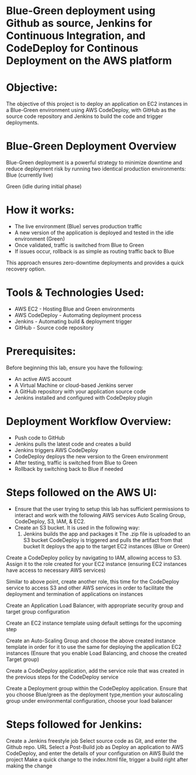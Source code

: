 # Blue-Green deployment using Github as source, Jenkins for Continuous Integration, and CodeDeploy for Continous Deployment on the AWS platform

# Objective:
The objective of this project is to deploy an application on EC2 instances in a Blue-Green environment using AWS CodeDeploy, with GitHub as the source code repository and Jenkins to build the code and trigger deployments.

# Blue-Green Deployment Overview
Blue-Green deployment is a powerful strategy to minimize downtime and reduce deployment risk by running two identical production environments:
Blue (currently live)


Green (idle during initial phase)


# How it works:
* The live environment (Blue) serves production traffic
* A new version of the application is deployed and tested in the idle environment (Green)
* Once validated, traffic is switched from Blue to Green
* If issues occur, rollback is as simple as routing traffic back to Blue

This approach ensures zero-downtime deployments and provides a quick recovery option.

# Tools & Technologies Used:
* AWS EC2 - Hosting Blue and Green environments
* AWS CodeDeploy - Automating deployment process
* Jenkins - Automating build & deployment trigger
* GitHub - Source code repository

# Prerequisites:
Before beginning this lab, ensure you have the following:
* An active AWS account
* A Virtual Machine or cloud-based Jenkins server
* A GitHub repository with your application source code
* Jenkins installed and configured with CodeDeploy plugin

# Deployment Workflow Overview:
* Push code to GitHub
* Jenkins pulls the latest code and creates a build
* Jenkins triggers AWS CodeDeploy
* CodeDeploy deploys the new version to the Green environment
* After testing, traffic is switched from Blue to Green
* Rollback by switching back to Blue if needed


# Steps followed on the AWS UI:
* Ensure that the user trying to setup this lab has sufficient permissions to interact and work with the following AWS services Auto Scaling Group, CodeDeploy, S3, IAM, & EC2.
* Create an S3 bucket. It is used in the following way:
  1. Jenkins builds the app and packages it
The .zip file is uploaded to an S3 bucket
CodeDeploy is triggered and pulls the artifact from that bucket
It deploys the app to the target EC2 instances (Blue or Green)

Create a CodeDeploy policy by navigating to IAM, allowing access to S3. Assign it to the role created for your EC2 instance (ensuring EC2 instances have access to necessary AWS services)


Similar to above point, create another role, this time for the CodeDeploy service to access S3 and other AWS services in order to facilitate the deployment and termination of applications on instances


Create an Application Load Balancer, with appropriate security group and target group configuration


Create an EC2 instance template using default settings for the upcoming step


Create an Auto-Scaling Group and choose the above created instance template in order for it to use the same for deploying the application EC2 instances (Ensure that you enable Load Balancing, and choose the created Target group)


Create a CodeDeploy application, add the service role that was created in the previous steps for the CodeDeploy service


Create a Deployment group within the CodeDeploy application. Ensure that you choose Blue/green as the deployment type,mention your autoscaling group under environmental configuration, choose your load balancer


# Steps followed for Jenkins:
Create a Jenkins freestyle job
Select source code as Git, and enter the Github repo. URL
Select a Post-Build job as Deploy an application to AWS CodeDeploy, and enter the details of your configuration on AWS
Build the project
Make a quick change to the index.html file, trigger a build right after making the change 
